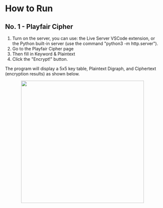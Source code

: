 # How to Run

## No. 1 - Playfair Cipher

1.  Turn on the server, you can use: the Live Server VSCode extension, or the Python built-in server (use the command "python3 -m http.server").
2.  Go to the Playfair Cipher page
3.  Then fill in Keyword & Plaintext
4.  Click the "Encrypt!" button.

The program will display a 5x5 key table, Plaintext Digraph, and Ciphertext (encryption results) as shown below.

<p align="center">
<img src="https://user-images.githubusercontent.com/67728406/208257445-0a4e3494-4514-4ae6-96d4-8a910a7128c9.png" width="400" height="400" />
</p>
